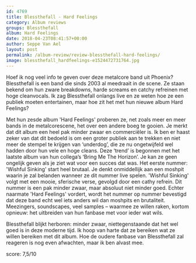 ```yaml
---
id: 4769
title: Blessthefall - Hard Feelings
category: Album reviews
groups: Blessthefall
album: Hard Feelings
date: 2018-04-23T08:41:57+00:00
author: Seppe Van Ael
layout: post
permalink: /album-review/review-blessthefall-hard-feelings/
image: blessthefall_hardfeelings-e1524472731764.jpg
---
```

Hoef ik nog veel info te geven over deze metalcore band uit Phoenix? Blessthefall is een band die sinds 2003 al meedraait in de scene. Ze staan bekend om hun zware breakdowns, harde screams en catchy refreinen met hoge cleanvocals. Ik zag Blessthefall onlangs live en ze weten hoe ze een publiek moeten entertainen, maar hoe zit het met hun nieuwe album Hard Feelings?

Met hun zesde album 'Hard Feelings' proberen ze, net zoals meer en meer bands in de metalcorescene, het over een andere boeg te gooien. Je merkt dat dit album een heel pak minder zwaar en commerciëler is. Ik ben er haast zeker van dat dit bedoeld is om een groter publiek aan te trekken en niet meer de stempel te krijgen van ‘underdog’, die ze nu ongetwijfeld wel hadden door hun vele en hoge cleans. Deze ‘trend’ is begonnen met het laatste album van hun collega’s ‘Bring Me The Horizon’. Je kan ze geen ongelijk geven als je ziet wat voor een succes dat was. Het eerste nummer: 'Wishful Sinking' start heel brutaal. Je denkt onmiddellijk aan een moshpit waarin je zal belanden wanneer ze dit nummer live spelen. 'Wishful Sinking' volgt met een mooie, sferische verse, gevolgd door een cathy refrein. Dit nummer is een pak minder zwaar, maar absoluut niet minder goed. Echter naarmate 'Hard Feelings' vordert, wordt het nummer op nummer bevestigd dat deze band echt wel iets anders wil dan moshpits en brutaliteit. Meezingers, soundscapes, veel samples – waarmee ze willen raken, kortom opnieuw: het uitbreiden van hun fanbase met voor ieder wat wils.

Blessthefall blijkt herboren: minder zwaar, niettegenstaande dat het wel goed is in deze moderne tijd. Ik hoop van harte dat ze bereiken wat ze willen bereiken met dit album. Hoe de oudere fanbase van Blessthefall zal reageren is nog even afwachten, maar ik ben alvast mee.

score: 7,5/10
